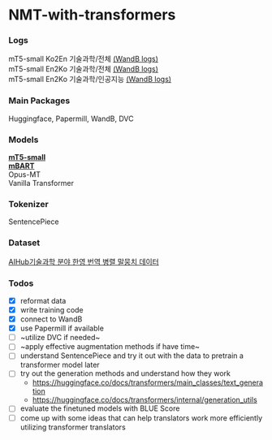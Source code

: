 # NMT-with-transformers

### Logs
mT5-small Ko2En 기술과학/전체 [(WandB logs)](https://wandb.ai/dotsnangles/ko2en-translator-mt5-small-with-the-domain-data)  
mT5-small En2Ko 기술과학/전체 [(WandB logs)](https://wandb.ai/dotsnangles/en2ko-translator-mt5-small-with-the-domain-data)  
mT5-small En2Ko 기술과학/인공지능 [(WandB logs)](https://wandb.ai/dotsnangles/en2ko-translator-mt5-small)

### Main Packages  
Huggingface, Papermill, WandB, DVC

### Models  
[**mT5-small**](https://huggingface.co/google/mt5-small)  
[**mBART**](https://huggingface.co/facebook/mbart-large-50-many-to-many-mmt)  
Opus-MT  
Vanilla Transformer

### Tokenizer
SentencePiece

### Dataset  
[AIHub기술과학 분야 한영 번역 병렬 말뭉치 데이터](https://aihub.or.kr/aihubdata/data/view.do?currMenu=115&topMenu=100&aihubDataSe=realm&dataSetSn=71266)

### Todos  
- [x] reformat data
- [x] write training code
- [x] connect to WandB
- [x] use Papermill if available
- [ ] ~utilize DVC if needed~
- [ ] ~apply effective augmentation methods if have time~
- [ ] understand SentencePiece and try it out with the data to pretrain a transformer model later
- [ ] try out the generation methods and understand how they work
  - https://huggingface.co/docs/transformers/main_classes/text_generation
  - https://huggingface.co/docs/transformers/internal/generation_utils
- [ ] evaluate the finetuned models with BLUE Score
- [ ] come up with some ideas that can help translators work more efficiently utilizing transformer translators
